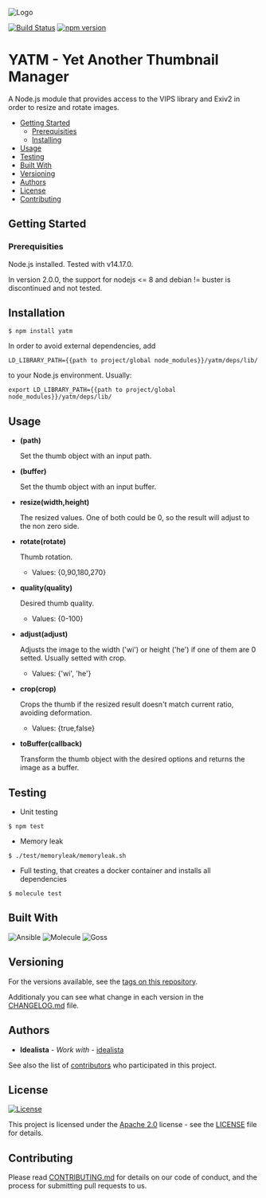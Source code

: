 ![Logo](https://raw.githubusercontent.com/idealista/yatm/master/logo.gif)

[![Build Status](https://travis-ci.com/idealista/yatm.svg?branch=master)](https://travis-ci.com/idealista/yatm)
[![npm version](https://badge.fury.io/js/yatm.svg)](https://badge.fury.io/js/yatm)

# YATM - Yet Another Thumbnail Manager

A Node.js module that provides access to the VIPS library and Exiv2 in order to resize and rotate images.

- [Getting Started](#getting-started)
	- [Prerequisities](#prerequisities)
	- [Installing](#installing)
- [Usage](#usage)
- [Testing](#testing)
- [Built With](#built-with)
- [Versioning](#versioning)
- [Authors](#authors)
- [License](#license)
- [Contributing](#contributing)

## Getting Started

### Prerequisities

Node.js installed. Tested with v14.17.0.

In version 2.0.0, the support for nodejs <= 8 and debian != buster is discontinued and not tested.  

## Installation

```
$ npm install yatm
```

In order to avoid external dependencies, add

```
LD_LIBRARY_PATH={{path to project/global node_modules}}/yatm/deps/lib/
```

to your Node.js environment. Usually:

```
export LD_LIBRARY_PATH={{path to project/global node_modules}}/yatm/deps/lib/
```

## Usage

* **(path)**

    Set the thumb object with an input path.


* **(buffer)**

    Set the thumb object with an input buffer.


* **resize(width,height)**

    The resized values. One of both could be 0, so the result will adjust to the non zero side.


* **rotate(rotate)**

    Thumb rotation.

    * Values: {0,90,180,270}

* **quality(quality)**

    Desired thumb quality.

    * Values: {0-100}

* **adjust(adjust)**

    Adjusts the image to the width ('wi') or height ('he') if one of them are 0 setted. Usually setted with crop.

    * Values: {'wi', 'he'}


* **crop(crop)**

    Crops the thumb if the resized result doesn't match current ratio, avoiding deformation.

    * Values: {true,false}

* **toBuffer(callback)**

    Transform the thumb object with the desired options and returns the image as a buffer.

## Testing

* Unit testing

```
$ npm test
```
* Memory leak

```
$ ./test/memoryleak/memoryleak.sh
```

* Full testing, that creates a docker container and installs all dependencies

```
$ molecule test
```

## Built With

![Ansible](https://img.shields.io/badge/ansible-2.9.14-green.svg)
![Molecule](https://img.shields.io/badge/molecule-3.0.4-green.svg)
![Goss](https://img.shields.io/badge/goss-0.3.16-green.svg)


## Versioning

For the versions available, see the [tags on this repository](https://github.com/idealista/yatm/tags).

Additionaly you can see what change in each version in the [CHANGELOG.md](CHANGELOG.md) file.

## Authors

* **Idealista** - *Work with* - [idealista](https://github.com/idealista)

See also the list of [contributors](https://github.com/idealista/yatm/contributors) who participated in this project.

## License

[![License](https://img.shields.io/badge/License-Apache%202.0-blue.svg)](https://opensource.org/licenses/Apache-2.0)

This project is licensed under the [Apache 2.0](https://www.apache.org/licenses/LICENSE-2.0) license - see the [LICENSE](LICENSE) file for details.

## Contributing

Please read [CONTRIBUTING.md](.github/CONTRIBUTING.md) for details on our code of conduct, and the process for submitting pull requests to us.
